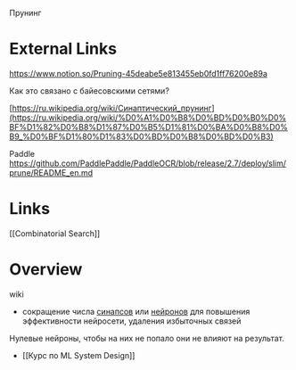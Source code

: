 
Прунинг

# External Links

https://www.notion.so/Pruning-45deabe5e813455eb0fd1ff76200e89a

Как это связано с байесовскими сетями?

[https://ru.wikipedia.org/wiki/Синаптический_прунинг](https://ru.wikipedia.org/wiki/%D0%A1%D0%B8%D0%BD%D0%B0%D0%BF%D1%82%D0%B8%D1%87%D0%B5%D1%81%D0%BA%D0%B8%D0%B9_%D0%BF%D1%80%D1%83%D0%BD%D0%B8%D0%BD%D0%B3)

Paddle
https://github.com/PaddlePaddle/PaddleOCR/blob/release/2.7/deploy/slim/prune/README_en.md


# Links

[[Combinatorial Search]]

# Overview

wiki
- сокращение числа [синапсов](https://ru.wikipedia.org/wiki/%D0%A1%D0%B8%D0%BD%D0%B0%D0%BF%D1%81) или [нейронов](https://ru.wikipedia.org/wiki/%D0%9D%D0%B5%D0%B9%D1%80%D0%BE%D0%BD) для повышения эффективности нейросети, удаления избыточных связей

Нулевые нейроны, чтобы на них не попало они не влияют на результат.
- [[Курс по ML System Design]]
